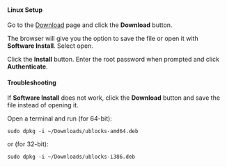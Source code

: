 #### Linux Setup ####

Go to the [Download](/download) page and click the **Download** button.

The browser will give you the option to save the file or open it with **Software Install**. Select open.

Click the **Install** button. Enter the root password when prompted and click **Authenticate**.

#### Troubleshooting ####

If **Software Install** does not work, click the **Download** button and save the file instead of opening it.

Open a terminal and run (for 64-bit):

	sudo dpkg -i ~/Downloads/ublocks-amd64.deb

or (for 32-bit):

	sudo dpkg -i ~/Downloads/ublocks-i386.deb
